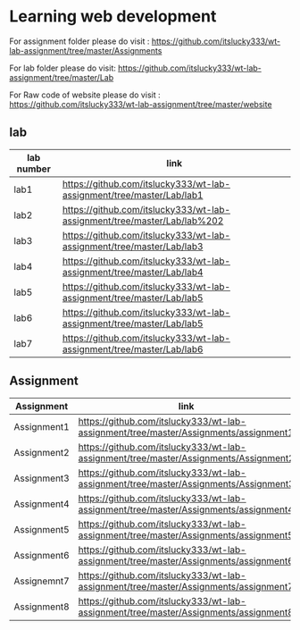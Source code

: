 
# Learning web development 
For assignment folder please do visit : https://github.com/itslucky333/wt-lab-assignment/tree/master/Assignments

For lab folder please do visit: https://github.com/itslucky333/wt-lab-assignment/tree/master/Lab

For Raw code of website please do visit : https://github.com/itslucky333/wt-lab-assignment/tree/master/website


## lab 

|      lab number      | link                                                            |
| ----------------- | ------------------------------------------------------------------ |
| lab1 | https://github.com/itslucky333/wt-lab-assignment/tree/master/Lab/lab1 |
| lab2 | https://github.com/itslucky333/wt-lab-assignment/tree/master/Lab/lab%202 |
| lab3 | https://github.com/itslucky333/wt-lab-assignment/tree/master/Lab/lab3 |
| lab4 | https://github.com/itslucky333/wt-lab-assignment/tree/master/Lab/lab4 |
| lab5 | https://github.com/itslucky333/wt-lab-assignment/tree/master/Lab/lab5 |
| lab6 | https://github.com/itslucky333/wt-lab-assignment/tree/master/Lab/lab5 |
| lab7 | https://github.com/itslucky333/wt-lab-assignment/tree/master/Lab/lab6 |


## Assignment

|      Assignment     | link                                                            |
| ----------------- | ------------------------------------------------------------------ |
| Assignment1 | https://github.com/itslucky333/wt-lab-assignment/tree/master/Assignments/assignment1 |
| Assignment2 | https://github.com/itslucky333/wt-lab-assignment/tree/master/Assignments/Assignment2 |
| Assignment3 | https://github.com/itslucky333/wt-lab-assignment/tree/master/Assignments/Assignment3 |
| Assignment4 | https://github.com/itslucky333/wt-lab-assignment/tree/master/Assignments/assignment4 |
|Assignment5  | https://github.com/itslucky333/wt-lab-assignment/tree/master/Assignments/assignment5 |
| Assignment6 | https://github.com/itslucky333/wt-lab-assignment/tree/master/Assignments/assignment6 |
| Assignemnt7 |https://github.com/itslucky333/wt-lab-assignment/tree/master/Assignments/assignment7 |
| Assignment8 | https://github.com/itslucky333/wt-lab-assignment/tree/master/Assignments/assignment8 |





